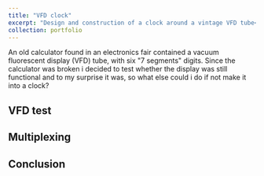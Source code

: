 ```yaml
---
title: "VFD clock"
excerpt: "Design and construction of a clock around a vintage VFD tube<br/><img src='/images/VFD_thumb.jpg' width='500'>"
collection: portfolio
---
```


An old calculator found in an electronics fair contained a vacuum fluorescent display (VFD) tube, with six "7 segments" digits.
Since the calculator was broken i decided to test whether the display was still functional and to my surprise it was, so
what else could i do if not make it into a clock?

## VFD test

## Multiplexing

## Conclusion
